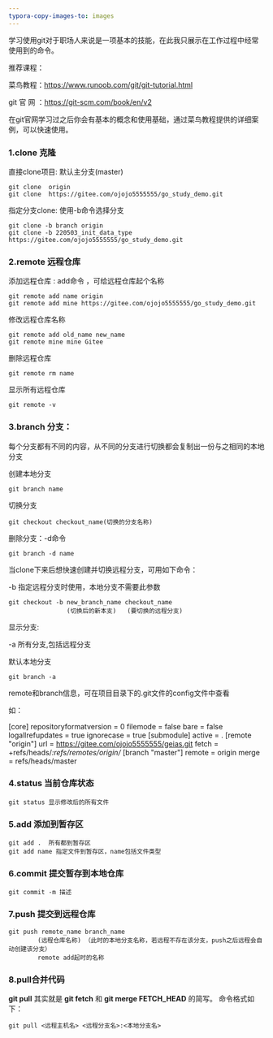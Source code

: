 ```yaml
---
typora-copy-images-to: images
---
```


学习使用git对于职场人来说是一项基本的技能，在此我只展示在工作过程中经常使用到的命令。

推荐课程：

菜鸟教程：https://www.runoob.com/git/git-tutorial.html

git 官 网 ：https://git-scm.com/book/en/v2

在git官网学习过之后你会有基本的概念和使用基础，通过菜鸟教程提供的详细案例，可以快速使用。



### 1.clone  克隆

直接clone项目: 默认主分支(master)

```git
git clone  origin
git clone  https://gitee.com/ojojo5555555/go_study_demo.git
```

指定分支clone: 使用-b命令选择分支

```
git clone -b branch origin
git clone -b 220503_init_data_type  https://gitee.com/ojojo5555555/go_study_demo.git
```

### 2.remote 远程仓库

添加远程仓库 : add命令 ，可给远程仓库起个名称

```
git remote add name origin
git remote add mine https://gitee.com/ojojo5555555/go_study_demo.git
```

修改远程仓库名称

```
git remote add old_name new_name
git remote mine mine Gitee
```

删除远程仓库

```
git remote rm name
```

显示所有远程仓库

```
git remote -v
```

### 3.branch 分支：

每个分支都有不同的内容，从不同的分支进行切换都会复制出一份与之相同的本地分支

创建本地分支

```
git branch name
```

切换分支

```
git checkout checkout_name(切换的分支名称)
```

删除分支：-d命令

```
git branch -d name
```

当clone下来后想快速创建并切换远程分支，可用如下命令：

-b 指定远程分支时使用，本地分支不需要此参数

```
git checkout -b new_branch_name checkout_name
				(切换后的新本支)   (要切换的远程分支)
```

显示分支:

-a 所有分支,包括远程分支

默认本地分支

```
git branch -a
```



remote和branch信息，可在项目目录下的.git文件的config文件中查看

如：

[core]
	repositoryformatversion = 0
	filemode = false
	bare = false
	logallrefupdates = true
	ignorecase = true
[submodule]
	active = .
[remote "origin"]
	url = https://gitee.com/ojojo5555555/geias.git
	fetch = +refs/heads/*:refs/remotes/origin/*
[branch "master"]
	remote = origin
	merge = refs/heads/master



### 4.status 当前仓库状态

```
git status 显示修改后的所有文件
```

### 5.add 添加到暂存区

```
git add .  所有都到暂存区
git add name 指定文件到暂存区，name包括文件类型
```

### 6.commit 提交暂存到本地仓库

```
git commit -m 描述
```

### 7.push 提交到远程仓库

```
git push remote_name branch_name
		(远程仓库名称) （此时的本地分支名称，若远程不存在该分支，push之后远程会自动创建该分支） 
		remote add起时的名称
```

### 8.pull合并代码

**git pull** 其实就是 **git fetch** 和 **git merge FETCH_HEAD** 的简写。 命令格式如下：

```
git pull <远程主机名> <远程分支名>:<本地分支名>
```

